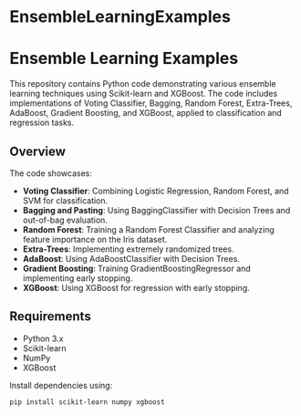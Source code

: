 # EnsembleLearningExamples

# Ensemble Learning Examples

This repository contains Python code demonstrating various ensemble learning techniques using Scikit-learn and XGBoost. The code includes implementations of Voting Classifier, Bagging, Random Forest, Extra-Trees, AdaBoost, Gradient Boosting, and XGBoost, applied to classification and regression tasks.

## Overview
The code showcases:
- **Voting Classifier**: Combining Logistic Regression, Random Forest, and SVM for classification.
- **Bagging and Pasting**: Using BaggingClassifier with Decision Trees and out-of-bag evaluation.
- **Random Forest**: Training a Random Forest Classifier and analyzing feature importance on the Iris dataset.
- **Extra-Trees**: Implementing extremely randomized trees.
- **AdaBoost**: Using AdaBoostClassifier with Decision Trees.
- **Gradient Boosting**: Training GradientBoostingRegressor and implementing early stopping.
- **XGBoost**: Using XGBoost for regression with early stopping.

## Requirements
- Python 3.x
- Scikit-learn
- NumPy
- XGBoost

Install dependencies using:
```bash
pip install scikit-learn numpy xgboost

